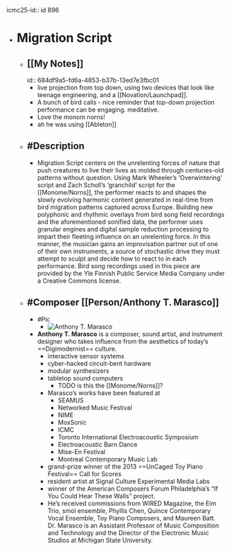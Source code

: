 icmc25-id:: id 896

- # Migration Script
	- ## [[My Notes]]
	  id:: 684df9a5-fd6a-4853-b37b-13ed7e3fbc01
		- live projection from top down, using two devices that look like teenage engineering, and a [[Novation/Launchpad]].
		- A bunch of bird calls - nice reminder that top-down projection performance can be engaging. meditative.
		- Love the monom norns!
		- ah he was using [[Ableton]]
	- ## #Description
		- Migration Script centers on the unrelenting forces of nature that push creatures to live their lives as molded through centuries-old patterns without question. Using Mark Wheeler’s ‘Overwintering’ script and Zach Scholl’s ‘granchild’ script for the [[Monome/Norns]], the performer reacts to and shapes the slowly evolving harmonic content generated in real-time from bird migration patterns captured across Europe. Building new polyphonic and rhythmic overlays from bird song field recordings and the aforementioned sonified data, the performer uses granular engines and digital sample reduction processing to impart their fleeting influence on an unrelenting force. In this manner, the musician gains an improvisation partner out of one of their own instruments, a source of stochastic drive they must attempt to sculpt and decide how to react to in each performance. Bird song recordings used in this piece are provided by the Yle Finnish Public Service Media Company under a Creative Commons license.
	- ## #Composer [[Person/Anthony T. Marasco]]
		- #Pic
			- ![Anthony T. Marasco](https://icmc2025.sites.northeastern.edu/files/2025/06/896-Anthony-Marasco-221x300.jpg)
		- **Anthony T. Marasco** is a composer, sound artist, and instrument designer who takes influence from the aesthetics of today’s ==Digimodernist== culture.
			- interactive sensor systems
			- cyber-hacked circuit-bent hardware
			- modular synthesizers
			- tabletop sound computers
				- TODO is this the [[Monome/Norns]]?
			- Marasco’s works have been featured at
				- SEAMUS
				- Networked Music Festival
				- NIME
				- MoxSonic
				- ICMC
				- Toronto International Electroacoustic Symposium
				- Electroacoustic Barn Dance
				- Mise-En Festival
				- Montreal Contemporary Music Lab
			- grand-prize winner of the 2013 ==UnCaged Toy Piano Festival== Call for Scores
			- resident artist at Signal Culture Experimental Media Labs
			- winner of the American Composers Forum Philadelphia’s “If You Could Hear These Walls” project.
			- He’s received commissions from WIRED Magazine, the Elm Trio, smol ensemble, Phyllis Chen, Quince Contemporary Vocal Ensemble, Toy Piano Composers, and Maureen Batt. Dr. Marasco is an Assistant Professor of Music Composition and Technology and the Director of the Electronic Music Studios at Michigan State University.